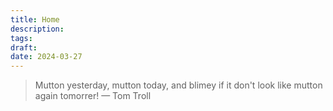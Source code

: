 ```yaml
---
title: Home
description: 
tags: 
draft:
date: 2024-03-27
---
```


> Mutton yesterday, mutton today, and blimey if it don't look like mutton again tomorrer! — Tom Troll